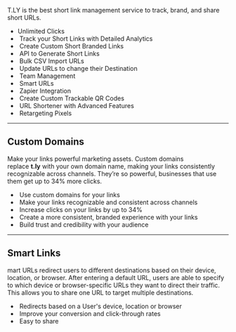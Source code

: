 

T.LY is the best short link management service to track, brand, and share short URLs.

- Unlimited Clicks
-  Track your Short Links with Detailed Analytics
-  Create Custom Short Branded Links
-  API to Generate Short Links
-  Bulk CSV Import URLs
-  Update URLs to change their Destination
-  Team Management
-  Smart URLs
-  Zapier Integration
-  Create Custom Trackable QR Codes
-  URL Shortener with Advanced Features
-  Retargeting Pixels

---

## Custom Domains

Make your links powerful marketing assets. Custom domains replace **t.ly** with your own domain name, making your links consistently recognizable across channels. They’re so powerful, businesses that use them get up to 34% more clicks.

-  Use custom domains for your links
-  Make your links recognizable and consistent across channels
-  Increase clicks on your links by up to 34%
-  Create a more consistent, branded experience with your links
-  Build trust and credibility with your audience

---

## Smart Links

mart URLs redirect users to different destinations based on their device, location, or browser. After entering a default URL, users are able to specify to which device or browser-specific URLs they want to direct their traffic. This allows you to share one URL to target multiple destinations.

-  Redirects based on a User's device, location or browser
-  Improve your conversion and click-through rates
-  Easy to share

